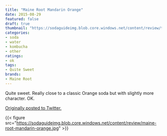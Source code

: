 ```yaml
---
title: "Maine Root Mandarin Orange"
date: 2015-08-29
featured: false
draft: true
thumbnail: "https://sodaguideimg.blob.core.windows.net/content/review/thumbs/maine-root-mandarin-orange.jpg"
categories:
- soda
- water
- kombucha
- other
ratings:
- ok
tags:
- Quite Sweet
brands:
- Maine Root
---
```


Quite sweet. Really close to a classic Orange soda but with slightly more character. OK.

[Originally posted to Twitter.](https://twitter.com/Cavorter/status/637367543263461376)

{{< figure src="https://sodaguideimg.blob.core.windows.net/content/review/maine-root-mandarin-orange.jpg" >}}

